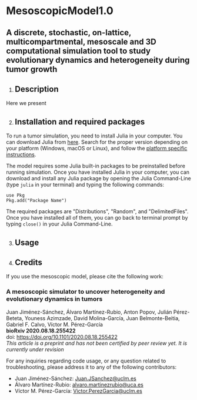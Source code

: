 # MesoscopicModel1.0

## A discrete, stochastic, on-lattice, multicompartmental, mesoscale and 3D computational simulation tool to study evolutionary dynamics and heterogeneity during tumor growth

1. ##  Description

Here we present

2. ##  Installation and required packages

To run a tumor simulation, you need to install Julia in your computer. You can download Julia from [here](https://julialang.org/downloads/). Search for the proper version depending on your platform (Windows, macOS or Linux), and follow the [platform specific instructions](https://julialang.org/downloads/platform/).

The model requires some Julia built-in packages to be preinstalled before running simulation. Once you have installed Julia in your computer, you can download and install any Julia package by opening the Julia Command-Line (type `julia` in your terminal) and typing the following commands:

    use Pkg
    Pkg.add("Package Name")
    
The required packages are "Distributions", "Random", and "DelimitedFiles". Once you have installed all of them, you can go back to terminal prompt by typing `close()` in your Julia Command-Line.


3. ##  Usage

4. ##  Credits

If you use the mesoscopic model, please cite the following work:

### **A mesoscopic simulator to uncover heterogeneity and evolutionary dynamics in tumors**
Juan Jiménez-Sánchez, Álvaro Martínez-Rubio, Anton Popov, Julián Pérez-Beteta, Youness Azimzade, David Molina-García, Juan Belmonte-Beitia, Gabriel F. Calvo, Víctor M. Pérez-García <br/>
**bioRxiv 2020.08.18.255422** <br/>
doi: https://doi.org/10.1101/2020.08.18.255422 <br/>
*This article is a preprint and has not been certified by peer review yet. It is currently under revision*   

For any inquiries regarding code usage, or any question related to troubleshooting, please address it to any of the following contributors:
* Juan Jiménez-Sánchez: Juan.JSanchez@uclm.es
* Álvaro Martínez-Rubio: alvaro.martinezrubio@uca.es
* Víctor M. Pérez-García: Victor.PerezGarcia@uclm.es
